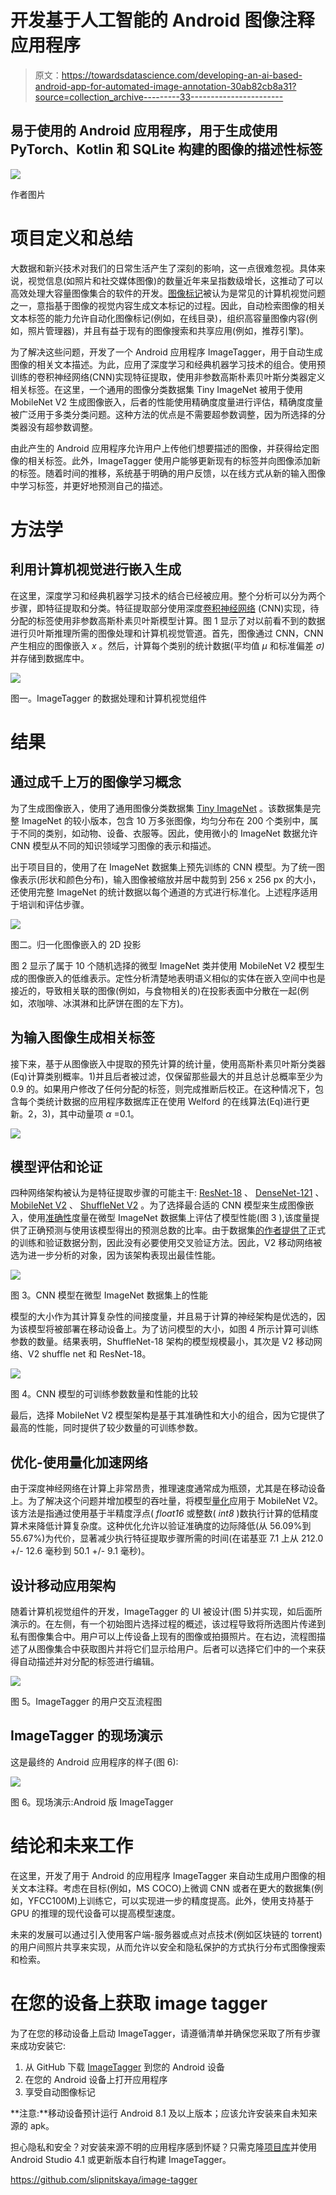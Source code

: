 # 开发基于人工智能的 Android 图像注释应用程序

> 原文：<https://towardsdatascience.com/developing-an-ai-based-android-app-for-automated-image-annotation-30ab82cb8a31?source=collection_archive---------33----------------------->

## 易于使用的 Android 应用程序，用于生成使用 PyTorch、Kotlin 和 SQLite 构建的图像的描述性标签

![](img/1f672f83ea5f2272fbc987dad3c63050.png)

作者图片

# 项目定义和总结

大数据和新兴技术对我们的日常生活产生了深刻的影响，这一点很难忽视。具体来说，视觉信息(如照片和社交媒体图像)的数量近年来呈指数级增长，这推动了可以高效处理大容量图像集合的软件的开发。[图像标记](https://en.wikipedia.org/wiki/Automatic_image_annotation)被认为是常见的计算机视觉问题之一，意指基于图像的视觉内容生成文本标记的过程。因此，自动检索图像的相关文本标签的能力允许自动化图像标记(例如，在线目录)，组织高容量图像内容(例如，照片管理器)，并且有益于现有的图像搜索和共享应用(例如，推荐引擎)。

为了解决这些问题，开发了一个 Android 应用程序 ImageTagger，用于自动生成图像的相关文本描述。为此，应用了深度学习和经典机器学习技术的组合。使用预训练的卷积神经网络(CNN)实现特征提取，使用非参数高斯朴素贝叶斯分类器定义相关标签。在这里，一个通用的图像分类数据集 Tiny ImageNet 被用于使用 MobileNet V2 生成图像嵌入，后者的性能使用精确度度量进行评估，精确度度量被广泛用于多类分类问题。这种方法的优点是不需要超参数调整，因为所选择的分类器没有超参数调整。

由此产生的 Android 应用程序允许用户上传他们想要描述的图像，并获得给定图像的相关标签。此外，ImageTagger 使用户能够更新现有的标签并向图像添加新的标签。随着时间的推移，系统基于明确的用户反馈，以在线方式从新的输入图像中学习标签，并更好地预测自己的描述。

# 方法学

## 利用计算机视觉进行嵌入生成

在这里，深度学习和经典机器学习技术的结合已经被应用。整个分析可以分为两个步骤，即特征提取和分类。特征提取部分使用深度[卷积神经网络](/bird-by-bird-using-deep-learning-4c0fa81365d7) (CNN)实现，待分配的标签使用非参数高斯朴素贝叶斯模型计算。图 1 显示了对以前看不到的数据进行贝叶斯推理所需的图像处理和计算机视觉管道。首先，图像通过 CNN，CNN 产生相应的图像嵌入 *x* 。然后，计算每个类别的统计数据(平均值 *μ* 和标准偏差 *σ)* 并存储到数据库中。

![](img/d30f0fc58d1c7af5e3f448cf15bf9433.png)

图一。ImageTagger 的数据处理和计算机视觉组件

# 结果

## 通过成千上万的图像学习概念

为了生成图像嵌入，使用了通用图像分类数据集 [Tiny ImageNet](http://cs231n.stanford.edu/reports/2017/pdfs/930.pdf) 。该数据集是完整 ImageNet 的较小版本，包含 10 万多张图像，均匀分布在 200 个类别中，属于不同的类别，如动物、设备、衣服等。因此，使用微小的 ImageNet 数据允许 CNN 模型从不同的知识领域学习图像的表示和描述。

出于项目目的，使用了在 ImageNet 数据集上预先训练的 CNN 模型。为了统一图像表示(形状和颜色分布)，输入图像被缩放并居中裁剪到 256 x 256 px 的大小，还使用完整 ImageNet 的统计数据以每个通道的方式进行标准化。上述程序适用于培训和评估步骤。

![](img/b6877a3229659dba8afbb41b0c617d0a.png)

图二。归一化图像嵌入的 2D 投影

图 2 显示了属于 10 个随机选择的微型 ImageNet 类并使用 MobileNet V2 模型生成的图像嵌入的低维表示。定性分析清楚地表明语义相似的实体在嵌入空间中也是接近的，导致相关联的图像(例如，与食物相关的)在投影表面中分散在一起(例如，浓咖啡、冰淇淋和比萨饼在图的左下方)。

## 为输入图像生成相关标签

接下来，基于从图像嵌入中提取的预先计算的统计量，使用高斯朴素贝叶斯分类器(Eq)计算类别概率。1)并且后者被过滤，仅保留那些最大的并且总计总概率至少为 0.9 的。如果用户修改了任何分配的标签，则完成推断后校正。在这种情况下，包含每个类统计数据的应用程序数据库正在使用 Welford 的在线算法(Eq)进行更新。2，3)，其中动量项 *α* =0.1。

![](img/afb979bfa327590a3e6a0a4b1e963d87.png)

## 模型评估和论证

四种网络架构被认为是特征提取步骤的可能主干: [ResNet-18](https://arxiv.org/abs/1512.03385) 、 [DenseNet-121](https://arxiv.org/abs/1608.06993) 、 [MobileNet V2](https://arxiv.org/abs/1801.04381) 、 [ShuffleNet V2](https://arxiv.org/abs/1807.11164) 。为了选择最合适的 CNN 模型来生成图像嵌入，使用[准确性](https://developers.google.com/machine-learning/crash-course/classification/accuracy)度量在微型 ImageNet 数据集上评估了模型性能(图 3 ),该度量提供了正确预测与使用该模型得出的预测总数的比率。由于数据集[的作者提供了](http://cs231n.stanford.edu/reports/2017/pdfs/930.pdf)正式的训练和验证数据分割，因此没有必要使用交叉验证方法。因此，V2 移动网络被选为进一步分析的对象，因为该架构表现出最佳性能。

![](img/13e6f478c03510f2650f34b387f65d1d.png)

图 3。CNN 模型在微型 ImageNet 数据集上的性能

模型的大小作为其计算复杂性的间接度量，并且易于计算的神经架构是优选的，因为该模型将被部署在移动设备上。为了访问模型的大小，如图 4 所示计算可训练参数的数量。结果表明，ShuffleNet-18 架构的模型规模最小，其次是 V2 移动网络、V2 shuffle net 和 ResNet-18。

![](img/2c97314101dae35facd9874e83010f51.png)

图 4。CNN 模型的可训练参数数量和性能的比较

最后，选择 MobileNet V2 模型架构是基于其准确性和大小的组合，因为它提供了最高的性能，同时提供了较少数量的可训练参数。

## 优化-使用量化加速网络

由于深度神经网络在计算上非常昂贵，推理速度通常成为瓶颈，尤其是在移动设备上。为了解决这个问题并增加模型的吞吐量，将模型[量化](https://pytorch.org/tutorials/recipes/quantization.html)应用于 MobileNet V2。该方法是指通过使用基于半精度浮点( *float16* 或整数( *int8* )数执行计算的低精度算术来降低计算复杂度。这种优化允许以验证准确度的边际降低(从 56.09%到 55.67%)为代价，显著减少执行特征提取步骤所需的时间(在诺基亚 7.1 上从 212.0 +/- 12.6 毫秒到 50.1 +/- 9.1 毫秒)。

## 设计移动应用架构

随着计算机视觉组件的开发，ImageTagger 的 UI 被设计(图 5)并实现，如后面所演示的。在左侧，有一个初始图片选择过程的概述，该过程导致将所选图片传递到私有图像集合中。用户可以上传设备上现有的图像或拍摄照片。在右边，流程图描述了从图像集合中获取图片并将它们显示给用户。后者可以选择它们中的一个来获得自动描述并对分配的标签进行编辑。

![](img/a2f657080f8e8a225aa61ccac043ae2d.png)

图 5。ImageTagger 的用户交互流程图

## ImageTagger 的现场演示

这是最终的 Android 应用程序的样子(图 6):

![](img/6f393e297b0f61ade190c037fb246cce.png)

图 6。现场演示:Android 版 ImageTagger

# 结论和未来工作

在这里，开发了用于 Android 的应用程序 ImageTagger 来自动生成用户图像的相关文本注释。考虑在目标(例如，MS COCO)上微调 CNN 或者在更大的数据集(例如，YFCC100M)上训练它，可以实现进一步的精度提高。此外，使用支持基于 GPU 的推理的现代设备可以提高模型速度。

未来的发展可以通过引入使用客户端-服务器或点对点技术(例如区块链的 torrent)的用户间照片共享来实现，从而允许以安全和隐私保护的方式执行分布式图像搜索和检索。

# **在您的设备上获取 image tagger**

为了在您的移动设备上启动 ImageTagger，请遵循清单并确保您采取了所有步骤来成功安装它:

1.  从 GitHub 下载 [ImageTagger](https://github.com/slipnitskaya/image-tagger/releases/download/v1.0-alpha/image-tagger-v1.0-alpha.apk) 到您的 Android 设备
2.  在您的 Android 设备上打开应用程序
3.  享受自动图像标记

**注意:**移动设备预计运行 Android 8.1 及以上版本；应该允许安装来自未知来源的 apk。

担心隐私和安全？对安装来源不明的应用程序感到怀疑？只需克隆[项目库](https://github.com/slipnitskaya/image-tagger)并使用 Android Studio 4.1 或更新版本自行构建 ImageTagger。

<https://github.com/slipnitskaya/image-tagger> 